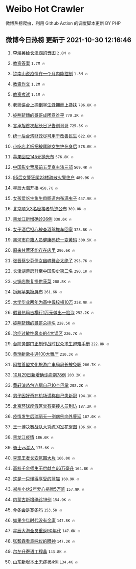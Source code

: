 # Weibo Hot Crawler 



微博热榜爬虫，利用 Github Action 的调度脚本更新 BY PHP 


## 微博今日热榜 更新于 2021-10-30 12:16:46 
1. [李焕英给长津湖的贺图](https://s.weibo.com/weibo?q=%23%E6%9D%8E%E7%84%95%E8%8B%B1%E7%BB%99%E9%95%BF%E6%B4%A5%E6%B9%96%E7%9A%84%E8%B4%BA%E5%9B%BE%23&Refer=top) `2.8M 🔥` 

1. [教资答案](https://s.weibo.com/weibo?q=%E6%95%99%E8%B5%84%E7%AD%94%E6%A1%88&Refer=top) `1.7M 🔥` 

1. [钟南山说疫情在一个月内能控制](https://s.weibo.com/weibo?q=%23%E9%92%9F%E5%8D%97%E5%B1%B1%E8%AF%B4%E7%96%AB%E6%83%85%E5%9C%A8%E4%B8%80%E4%B8%AA%E6%9C%88%E5%86%85%E8%83%BD%E6%8E%A7%E5%88%B6%23&Refer=top) `1.3M 🔥` 

1. [教资作文](https://s.weibo.com/weibo?q=%E6%95%99%E8%B5%84%E4%BD%9C%E6%96%87&Refer=top) `1.2M 🔥` 

1. [教资考试](https://s.weibo.com/weibo?q=%23%E6%95%99%E8%B5%84%E8%80%83%E8%AF%95%23&Refer=top) `1.1M 🔥` 

1. [老师讲台上摔倒学生蜂拥而上搀扶](https://s.weibo.com/weibo?q=%23%E8%80%81%E5%B8%88%E8%AE%B2%E5%8F%B0%E4%B8%8A%E6%91%94%E5%80%92%E5%AD%A6%E7%94%9F%E8%9C%82%E6%8B%A5%E8%80%8C%E4%B8%8A%E6%90%80%E6%89%B6%23&Refer=top) `786.8K 🔥` 

1. [披荆斩棘的哥哥成团意难平](https://s.weibo.com/weibo?q=%23%E6%8A%AB%E8%8D%86%E6%96%A9%E6%A3%98%E7%9A%84%E5%93%A5%E5%93%A5%E6%88%90%E5%9B%A2%E6%84%8F%E9%9A%BE%E5%B9%B3%23&Refer=top) `770.3K 🔥` 

1. [言承旭首次超长日记告别哥哥](https://s.weibo.com/weibo?q=%23%E8%A8%80%E6%89%BF%E6%97%AD%E9%A6%96%E6%AC%A1%E8%B6%85%E9%95%BF%E6%97%A5%E8%AE%B0%E5%91%8A%E5%88%AB%E5%93%A5%E5%93%A5%23&Refer=top) `725.3K 🔥` 

1. [统一后台湾财政尽可用于改善民生](https://s.weibo.com/weibo?q=%23%E7%BB%9F%E4%B8%80%E5%90%8E%E5%8F%B0%E6%B9%BE%E8%B4%A2%E6%94%BF%E5%B0%BD%E5%8F%AF%E7%94%A8%E4%BA%8E%E6%94%B9%E5%96%84%E6%B0%91%E7%94%9F%23&Refer=top) `622.6K 🔥` 

1. [小吃店老板把被尾随女生护在身后](https://s.weibo.com/weibo?q=%23%E5%B0%8F%E5%90%83%E5%BA%97%E8%80%81%E6%9D%BF%E6%8A%8A%E8%A2%AB%E5%B0%BE%E9%9A%8F%E5%A5%B3%E7%94%9F%E6%8A%A4%E5%9C%A8%E8%BA%AB%E5%90%8E%23&Refer=top) `578.0K 🔥` 

1. [苹果回应145元抛光布](https://s.weibo.com/weibo?q=%23%E8%8B%B9%E6%9E%9C%E5%9B%9E%E5%BA%94145%E5%85%83%E6%8A%9B%E5%85%89%E5%B8%83%23&Refer=top) `576.8K 🔥` 

1. [中国影史票房前五吴京主演三部](https://s.weibo.com/weibo?q=%23%E4%B8%AD%E5%9B%BD%E5%BD%B1%E5%8F%B2%E7%A5%A8%E6%88%BF%E5%89%8D%E4%BA%94%E5%90%B4%E4%BA%AC%E4%B8%BB%E6%BC%94%E4%B8%89%E9%83%A8%23&Refer=top) `569.4K 🔥` 

1. [95后女警狂爬23楼疏散火警住户](https://s.weibo.com/weibo?q=%2395%E5%90%8E%E5%A5%B3%E8%AD%A6%E7%8B%82%E7%88%AC23%E6%A5%BC%E7%96%8F%E6%95%A3%E7%81%AB%E8%AD%A6%E4%BD%8F%E6%88%B7%23&Refer=top) `489.9K 🔥` 

1. [星辰大海开播](https://s.weibo.com/weibo?q=%23%E6%98%9F%E8%BE%B0%E5%A4%A7%E6%B5%B7%E5%BC%80%E6%92%AD%23&Refer=top) `450.7K 🔥` 

1. [女孩爱吃生鱼生肉肠道内布满虫子](https://s.weibo.com/weibo?q=%23%E5%A5%B3%E5%AD%A9%E7%88%B1%E5%90%83%E7%94%9F%E9%B1%BC%E7%94%9F%E8%82%89%E8%82%A0%E9%81%93%E5%86%85%E5%B8%83%E6%BB%A1%E8%99%AB%E5%AD%90%23&Refer=top) `447.9K 🔥` 

1. [北京顺义3名密接者轨迹公布](https://s.weibo.com/weibo?q=%23%E5%8C%97%E4%BA%AC%E9%A1%BA%E4%B9%893%E5%90%8D%E5%AF%86%E6%8E%A5%E8%80%85%E8%BD%A8%E8%BF%B9%E5%85%AC%E5%B8%83%23&Refer=top) `389.0K 🔥` 

1. [黑龙江新增确诊26例](https://s.weibo.com/weibo?q=%23%E9%BB%91%E9%BE%99%E6%B1%9F%E6%96%B0%E5%A2%9E%E7%A1%AE%E8%AF%8A26%E4%BE%8B%23&Refer=top) `338.6K 🔥` 

1. [女子酒后担心被查酒驾推车回家](https://s.weibo.com/weibo?q=%23%E5%A5%B3%E5%AD%90%E9%85%92%E5%90%8E%E6%8B%85%E5%BF%83%E8%A2%AB%E6%9F%A5%E9%85%92%E9%A9%BE%E6%8E%A8%E8%BD%A6%E5%9B%9E%E5%AE%B6%23&Refer=top) `323.8K 🔥` 

1. [黑河市户籍人员健康码统一变黄码](https://s.weibo.com/weibo?q=%23%E9%BB%91%E6%B2%B3%E5%B8%82%E6%88%B7%E7%B1%8D%E4%BA%BA%E5%91%98%E5%81%A5%E5%BA%B7%E7%A0%81%E7%BB%9F%E4%B8%80%E5%8F%98%E9%BB%84%E7%A0%81%23&Refer=top) `300.5K 🔥` 

1. [原来甘蔗还能存在店里](https://s.weibo.com/weibo?q=%23%E5%8E%9F%E6%9D%A5%E7%94%98%E8%94%97%E8%BF%98%E8%83%BD%E5%AD%98%E5%9C%A8%E5%BA%97%E9%87%8C%23&Refer=top) `296.6K 🔥` 

1. [张晋蔡少芬倩女幽魂舞台太绝了](https://s.weibo.com/weibo?q=%23%E5%BC%A0%E6%99%8B%E8%94%A1%E5%B0%91%E8%8A%AC%E5%80%A9%E5%A5%B3%E5%B9%BD%E9%AD%82%E8%88%9E%E5%8F%B0%E5%A4%AA%E7%BB%9D%E4%BA%86%23&Refer=top) `293.7K 🔥` 

1. [长津湖票房升至中国影史第二名](https://s.weibo.com/weibo?q=%23%E9%95%BF%E6%B4%A5%E6%B9%96%E7%A5%A8%E6%88%BF%E5%8D%87%E8%87%B3%E4%B8%AD%E5%9B%BD%E5%BD%B1%E5%8F%B2%E7%AC%AC%E4%BA%8C%E5%90%8D%23&Refer=top) `290.1K 🔥` 

1. [火锅店恢复提供菠菜](https://s.weibo.com/weibo?q=%23%E7%81%AB%E9%94%85%E5%BA%97%E6%81%A2%E5%A4%8D%E6%8F%90%E4%BE%9B%E8%8F%A0%E8%8F%9C%23&Refer=top) `288.8K 🔥` 

1. [拆解苹果擦屏布](https://s.weibo.com/weibo?q=%23%E6%8B%86%E8%A7%A3%E8%8B%B9%E6%9E%9C%E6%93%A6%E5%B1%8F%E5%B8%83%23&Refer=top) `261.6K 🔥` 

1. [大学毕业两年为高中母校捐10万](https://s.weibo.com/weibo?q=%23%E5%A4%A7%E5%AD%A6%E6%AF%95%E4%B8%9A%E4%B8%A4%E5%B9%B4%E4%B8%BA%E9%AB%98%E4%B8%AD%E6%AF%8D%E6%A0%A1%E6%8D%9010%E4%B8%87%23&Refer=top) `258.9K 🔥` 

1. [假冒热玛吉横行1万元做出一脸泡](https://s.weibo.com/weibo?q=%23%E5%81%87%E5%86%92%E7%83%AD%E7%8E%9B%E5%90%89%E6%A8%AA%E8%A1%8C1%E4%B8%87%E5%85%83%E5%81%9A%E5%87%BA%E4%B8%80%E8%84%B8%E6%B3%A1%23&Refer=top) `252.2K 🔥` 

1. [披荆斩棘的哥哥总排名](https://s.weibo.com/weibo?q=%23%E6%8A%AB%E8%8D%86%E6%96%A9%E6%A3%98%E7%9A%84%E5%93%A5%E5%93%A5%E6%80%BB%E6%8E%92%E5%90%8D%23&Refer=top) `228.5K 🔥` 

1. [治疗过敏性鼻炎的4大误区](https://s.weibo.com/weibo?q=%23%E6%B2%BB%E7%96%97%E8%BF%87%E6%95%8F%E6%80%A7%E9%BC%BB%E7%82%8E%E7%9A%844%E5%A4%A7%E8%AF%AF%E5%8C%BA%23&Refer=top) `226.7K 🔥` 

1. [台防务部门正制作战时民众求生避难手册](https://s.weibo.com/weibo?q=%23%E5%8F%B0%E9%98%B2%E5%8A%A1%E9%83%A8%E9%97%A8%E6%AD%A3%E5%88%B6%E4%BD%9C%E6%88%98%E6%97%B6%E6%B0%91%E4%BC%97%E6%B1%82%E7%94%9F%E9%81%BF%E9%9A%BE%E6%89%8B%E5%86%8C%23&Refer=top) `222.8K 🔥` 

1. [黄渤新歌扑通100大舞厅](https://s.weibo.com/weibo?q=%23%E9%BB%84%E6%B8%A4%E6%96%B0%E6%AD%8C%E6%89%91%E9%80%9A100%E5%A4%A7%E8%88%9E%E5%8E%85%23&Refer=top) `210.3K 🔥` 

1. [阿拉善盟文化旅游广电局局长被免职](https://s.weibo.com/weibo?q=%23%E9%98%BF%E6%8B%89%E5%96%84%E7%9B%9F%E6%96%87%E5%8C%96%E6%97%85%E6%B8%B8%E5%B9%BF%E7%94%B5%E5%B1%80%E5%B1%80%E9%95%BF%E8%A2%AB%E5%85%8D%E8%81%8C%23&Refer=top) `206.7K 🔥` 

1. [10月29日新增确诊病例78例](https://s.weibo.com/weibo?q=%2310%E6%9C%8829%E6%97%A5%E6%96%B0%E5%A2%9E%E7%A1%AE%E8%AF%8A%E7%97%85%E4%BE%8B78%E4%BE%8B%23&Refer=top) `203.2K 🔥` 

1. [黄轩演怂包连扇自己10个巴掌](https://s.weibo.com/weibo?q=%23%E9%BB%84%E8%BD%A9%E6%BC%94%E6%80%82%E5%8C%85%E8%BF%9E%E6%89%87%E8%87%AA%E5%B7%B110%E4%B8%AA%E5%B7%B4%E6%8E%8C%23&Refer=top) `202.2K 🔥` 

1. [男子因好奇在机场谎称自己患新冠](https://s.weibo.com/weibo?q=%23%E7%94%B7%E5%AD%90%E5%9B%A0%E5%A5%BD%E5%A5%87%E5%9C%A8%E6%9C%BA%E5%9C%BA%E8%B0%8E%E7%A7%B0%E8%87%AA%E5%B7%B1%E6%82%A3%E6%96%B0%E5%86%A0%23&Refer=top) `194.1K 🔥` 

1. [北京环球度假区曾有密接人员到访](https://s.weibo.com/weibo?q=%23%E5%8C%97%E4%BA%AC%E7%8E%AF%E7%90%83%E5%BA%A6%E5%81%87%E5%8C%BA%E6%9B%BE%E6%9C%89%E5%AF%86%E6%8E%A5%E4%BA%BA%E5%91%98%E5%88%B0%E8%AE%BF%23&Refer=top) `187.2K 🔥` 

1. [疫情发生后瑞丽无一例病例向外蔓延](https://s.weibo.com/weibo?q=%23%E7%96%AB%E6%83%85%E5%8F%91%E7%94%9F%E5%90%8E%E7%91%9E%E4%B8%BD%E6%97%A0%E4%B8%80%E4%BE%8B%E7%97%85%E4%BE%8B%E5%90%91%E5%A4%96%E8%94%93%E5%BB%B6%23&Refer=top) `187.0K 🔥` 

1. [王一博决赛战队大秀练习室花絮图](https://s.weibo.com/weibo?q=%23%E7%8E%8B%E4%B8%80%E5%8D%9A%E5%86%B3%E8%B5%9B%E6%88%98%E9%98%9F%E5%A4%A7%E7%A7%80%E7%BB%83%E4%B9%A0%E5%AE%A4%E8%8A%B1%E7%B5%AE%E5%9B%BE%23&Refer=top) `186.9K 🔥` 

1. [黑龙江疫情](https://s.weibo.com/weibo?q=%23%E9%BB%91%E9%BE%99%E6%B1%9F%E7%96%AB%E6%83%85%23&Refer=top) `186.6K 🔥` 

1. [骑士vs湖人](https://s.weibo.com/weibo?q=%23%E9%AA%91%E5%A3%ABvs%E6%B9%96%E4%BA%BA%23&Refer=top) `175.6K 🔥` 

1. [李现王者长安氛围大片](https://s.weibo.com/weibo?q=%23%E6%9D%8E%E7%8E%B0%E7%8E%8B%E8%80%85%E9%95%BF%E5%AE%89%E6%B0%9B%E5%9B%B4%E5%A4%A7%E7%89%87%23&Refer=top) `166.0K 🔥` 

1. [高校千余师生无偿献血66万毫升](https://s.weibo.com/weibo?q=%23%E9%AB%98%E6%A0%A1%E5%8D%83%E4%BD%99%E5%B8%88%E7%94%9F%E6%97%A0%E5%81%BF%E7%8C%AE%E8%A1%8066%E4%B8%87%E6%AF%AB%E5%8D%87%23&Refer=top) `164.8K 🔥` 

1. [这是一只懂得享受的蓝猫](https://s.weibo.com/weibo?q=%23%E8%BF%99%E6%98%AF%E4%B8%80%E5%8F%AA%E6%87%82%E5%BE%97%E4%BA%AB%E5%8F%97%E7%9A%84%E8%93%9D%E7%8C%AB%23&Refer=top) `160.9K 🔥` 

1. [郑州小伙2年爱心捐赠5万笔](https://s.weibo.com/weibo?q=%23%E9%83%91%E5%B7%9E%E5%B0%8F%E4%BC%992%E5%B9%B4%E7%88%B1%E5%BF%83%E6%8D%90%E8%B5%A05%E4%B8%87%E7%AC%94%23&Refer=top) `157.9K 🔥` 

1. [内蒙古新增确诊19例](https://s.weibo.com/weibo?q=%23%E5%86%85%E8%92%99%E5%8F%A4%E6%96%B0%E5%A2%9E%E7%A1%AE%E8%AF%8A19%E4%BE%8B%23&Refer=top) `154.9K 🔥` 

1. [今冬会是寒冬吗](https://s.weibo.com/weibo?q=%23%E4%BB%8A%E5%86%AC%E4%BC%9A%E6%98%AF%E5%AF%92%E5%86%AC%E5%90%97%23&Refer=top) `153.5K 🔥` 

1. [如果少年时代没有金庸](https://s.weibo.com/weibo?q=%23%E5%A6%82%E6%9E%9C%E5%B0%91%E5%B9%B4%E6%97%B6%E4%BB%A3%E6%B2%A1%E6%9C%89%E9%87%91%E5%BA%B8%23&Refer=top) `147.8K 🔥` 

1. [星辰大海全员重返90年代](https://s.weibo.com/weibo?q=%23%E6%98%9F%E8%BE%B0%E5%A4%A7%E6%B5%B7%E5%85%A8%E5%91%98%E9%87%8D%E8%BF%9490%E5%B9%B4%E4%BB%A3%23&Refer=top) `147.6K 🔥` 

1. [张智霖看袁咏仪的眼神](https://s.weibo.com/weibo?q=%23%E5%BC%A0%E6%99%BA%E9%9C%96%E7%9C%8B%E8%A2%81%E5%92%8F%E4%BB%AA%E7%9A%84%E7%9C%BC%E7%A5%9E%23&Refer=top) `147.3K 🔥` 

1. [尔冬升寄语丁程鑫](https://s.weibo.com/weibo?q=%23%E5%B0%94%E5%86%AC%E5%8D%87%E5%AF%84%E8%AF%AD%E4%B8%81%E7%A8%8B%E9%91%AB%23&Refer=top) `143.8K 🔥` 

1. [山东新增本土无症状4例](https://s.weibo.com/weibo?q=%23%E5%B1%B1%E4%B8%9C%E6%96%B0%E5%A2%9E%E6%9C%AC%E5%9C%9F%E6%97%A0%E7%97%87%E7%8A%B64%E4%BE%8B%23&Refer=top) `134.4K 🔥` 

